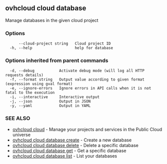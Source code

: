 ## ovhcloud cloud database

Manage databases in the given cloud project

### Options

```
      --cloud-project string   Cloud project ID
  -h, --help                   help for database
```

### Options inherited from parent commands

```
  -d, --debug           Activate debug mode (will log all HTTP requests details)
  -f, --format string   Output value according to given format (expression using gval format)
  -e, --ignore-errors   Ignore errors in API calls when it is not fatal to the execution
  -i, --interactive     Interactive output
  -j, --json            Output in JSON
  -y, --yaml            Output in YAML
```

### SEE ALSO

* [ovhcloud cloud](ovhcloud_cloud.md)	 - Manage your projects and services in the Public Cloud universe
* [ovhcloud cloud database create](ovhcloud_cloud_database_create.md)	 - Create a new database
* [ovhcloud cloud database delete](ovhcloud_cloud_database_delete.md)	 - Delete a specific database
* [ovhcloud cloud database get](ovhcloud_cloud_database_get.md)	 - Get a specific database
* [ovhcloud cloud database list](ovhcloud_cloud_database_list.md)	 - List your databases

